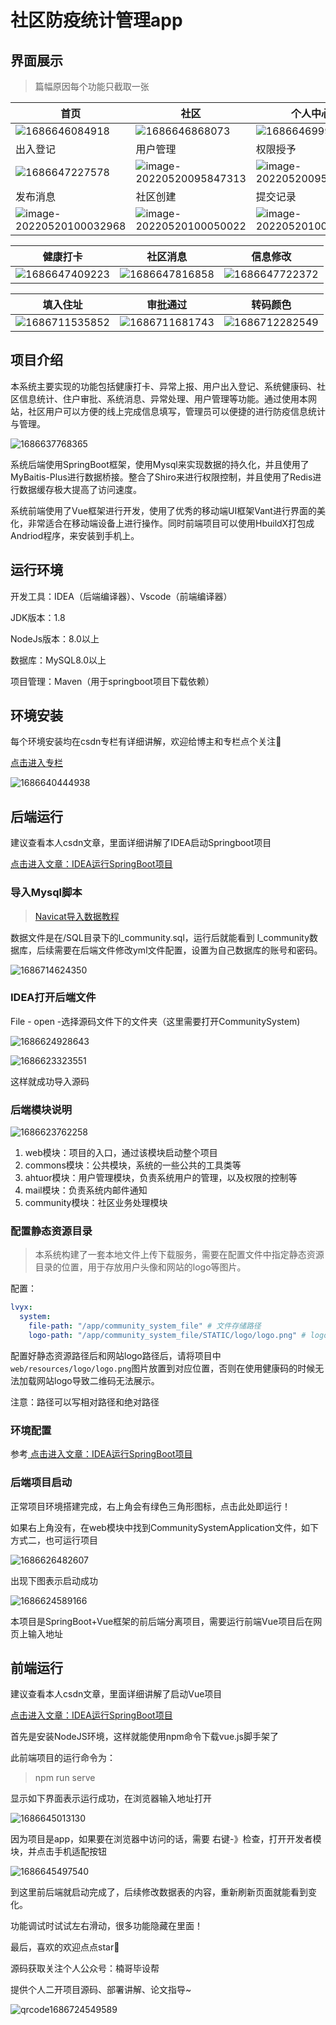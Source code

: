 
# 社区防疫统计管理app

## 界面展示

> 篇幅原因每个功能只截取一张

| 首页                                       | 社区                                       | 个人中心                                     |
| ---------------------------------------- | ---------------------------------------- | ---------------------------------------- |
| ![1686646084918](./ReadME.assets/1686646084918.png) | ![1686646868073](./ReadME.assets/1686646868073.png) | ![1686646999286](ReadME.assets/1686646999286.png) |
| 出入登记                                     | 用户管理                                     | 权限授予                                     |
| ![1686647227578](ReadME.assets/1686647227578.png) | ![image-20220520095847313](ReadME.assets/image-20220520095847313.png) | ![image-20220520095911506](ReadME.assets/image-20220520095911506.png) |
| 发布消息                                     | 社区创建                                     | 提交记录                                     |
| ![image-20220520100032968](ReadME.assets/image-20220520100032968.png) | ![image-20220520100050022](ReadME.assets/image-20220520100050022.png) | ![image-20220520100110473](ReadME.assets/image-20220520100110473.png) |

| 健康打卡                                     | 社区消息                                     | 信息修改                                     |
| ---------------------------------------- | ---------------------------------------- | ---------------------------------------- |
| ![1686647409223](C:\Users\86188\AppData\Local\Temp\1686647409223.png) | ![1686647816858](ReadME.assets/1686647816858.png) | ![1686647722372](ReadME.assets/1686647722372.png) |

| 填入住址                                     | 审批通过                                     | 转码颜色                                     |
| ---------------------------------------- | ---------------------------------------- | ---------------------------------------- |
| ![1686711535852](ReadME.assets/1686711535852.png) | ![1686711681743](ReadME.assets/1686711681743.png) | ![1686712282549](ReadME.assets/1686712282549.png) |







## 项目介绍

本系统主要实现的功能包括健康打卡、异常上报、用户出入登记、系统健康码、社区信息统计、住户审批、系统消息、异常处理、用户管理等功能。通过使用本网站，社区用户可以方便的线上完成信息填写，管理员可以便捷的进行防疫信息统计与管理。

![1686637768365](./ReadME.assets/1686637768365.png)

系统后端使用SpringBoot框架，使用Mysql来实现数据的持久化，并且使用了MyBaitis-Plus进行数据桥接。整合了Shiro来进行权限控制，并且使用了Redis进行数据缓存极大提高了访问速度。

系统前端使用了Vue框架进行开发，使用了优秀的移动端UI框架Vant进行界面的美化，非常适合在移动端设备上进行操作。同时前端项目可以使用HbuildX打包成Andriod程序，来安装到手机上。

## 运行环境

开发工具：IDEA（后端编译器）、Vscode（前端编译器）

JDK版本：1.8

NodeJs版本：8.0以上

数据库：MySQL8.0以上

项目管理：Maven（用于springboot项目下载依赖）

## 环境安装

每个环境安装均在csdn专栏有详细讲解，欢迎给博主和专栏点个关注:blue_heart:

[点击进入专栏](https://blog.csdn.net/m0_46381569/category_12335024.html)

![1686640444938](ReadME.assets/1686640444938.png)

## 后端运行

建议查看本人csdn文章，里面详细讲解了IDEA启动Springboot项目

[ 点击进入文章：IDEA运行SpringBoot项目](https://blog.csdn.net/m0_46381569/article/details/131121562?csdn_share_tail=%7B%22type%22%3A%22blog%22%2C%22rType%22%3A%22article%22%2C%22rId%22%3A%22131121562%22%2C%22source%22%3A%22m0_46381569%22%7D)

### 导入Mysql脚本

> [Navicat导入数据教程](https://blog.csdn.net/m0_46381569/article/details/131121357)

数据文件是在/SQL目录下的l_community.sql，运行后就能看到 l_community数据库，后续需要在后端文件修改yml文件配置，设置为自己数据库的账号和密码。

![1686714624350](ReadME.assets/1686714624350.png)



### IDEA打开后端文件

File - open -选择源码文件下的文件夹（这里需要打开CommunitySystem)

![1686624928643](ReadME.assets/1686624928643.png)

![1686623323551](ReadME.assets/1686623323551.png)

这样就成功导入源码

### 后端模块说明

![1686623762258](ReadME.assets/1686623762258.png)

1. web模块：项目的入口，通过该模块启动整个项目
2. commons模块：公共模块，系统的一些公共的工具类等
3. ahtuor模块：用户管理模块，负责系统用户的管理，以及权限的控制等
4. mail模块：负责系统内邮件通知
5. community模块：社区业务处理模块


### 配置静态资源目录

> 本系统构建了一套本地文件上传下载服务，需要在配置文件中指定静态资源目录的位置，用于存放用户头像和网站的logo等图片。

配置：

```yaml
lvyx:
  system:
    file-path: "/app/community_system_file" # 文件存储路径
    logo-path: "/app/community_system_file/STATIC/logo/logo.png" # logo存储路径
```

配置好静态资源路径后和网站logo路径后，请将项目中`web/resources/logo/logo.png`图片放置到对应位置，否则在使用健康码的时候无法加载网站logo导致二维码无法展示。

注意：路径可以写相对路径和绝对路径

### 环境配置

参考[ 点击进入文章：IDEA运行SpringBoot项目](https://blog.csdn.net/m0_46381569/article/details/131121562?csdn_share_tail=%7B%22type%22%3A%22blog%22%2C%22rType%22%3A%22article%22%2C%22rId%22%3A%22131121562%22%2C%22source%22%3A%22m0_46381569%22%7D)



### 后端项目启动

正常项目环境搭建完成，右上角会有绿色三角形图标，点击此处即运行！

如果右上角没有，在web模块中找到CommunitySystemApplication文件，如下方式二，也可运行项目

![1686626482607](ReadME.assets/1686626482607.png)

出现下图表示启动成功

![1686624589166](ReadME.assets/1686624589166.png)

本项目是SpringBoot+Vue框架的前后端分离项目，需要运行前端Vue项目后在网页上输入地址



## 前端运行

建议查看本人csdn文章，里面详细讲解了启动Vue项目

[ 点击进入文章：IDEA运行SpringBoot项目](https://blog.csdn.net/m0_46381569/article/details/131120657)

首先是安装NodeJS环境，这样就能使用npm命令下载vue.js脚手架了

此前端项目的运行命令为：

> npm run serve

显示如下界面表示运行成功，在浏览器输入地址打开

![1686645013130](ReadME.assets/1686645013130.png)



因为项目是app，如果要在浏览器中访问的话，需要 右键-》检查，打开开发者模块，并点击手机适配按钮

![1686645497540](ReadME.assets/1686645497540.png)



到这里前后端就启动完成了，后续修改数据表的内容，重新刷新页面就能看到变化。

功能调试时试试左右滑动，很多功能隐藏在里面！

最后，喜欢的欢迎点点star:blue_heart:

源码获取关注个人公众号：楠哥毕设帮

提供个人二开项目源码、部署讲解、论文指导~

![qrcode1686724549589](ReadME.assets/qrcode1686724549589.jpg)


